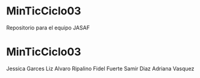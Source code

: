 # MinTicCiclo03
Repositorio para el equipo JASAF

# MinTicCiclo03
Jessica Garces Liz
Alvaro Ripalino
Fidel Fuerte
Samir Diaz
Adriana Vasquez

